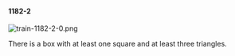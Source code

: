 #### 1182-2
![train-1182-2-0.png](https://github.com/lil-lab/nlvr/raw/master/nlvr/train/images/11/train-1182-2-0.png "train-1182-2-0.png")

There is a box with at least one square and at least three triangles.